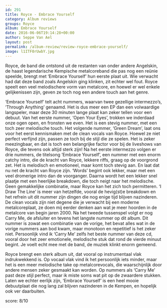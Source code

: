 ```yaml
---
id: 291
title: Royce - Embrace Yourself
category: Album reviews
groups: Royce
album: Embrace Yourself
date: 2016-06-06T19:14:28+00:00
author: Seppe Van Ael
layout: post
permalink: /album-review/review-royce-embrace-yourself/
image: l1ITF0rUwbY.jpg
---
```

Royce, de band die ontstond uit de restanten van onder andere Angelskin, de haast legendarische Kempische metalcoreband die pas nog een reünie speelde, brengt met ‘Embrace Yourself’ hun eerste plaat uit. Wie verwacht had dat deze band zoals Angelskin ging klinken, zit echter wel fout. Royce speelt een veel melodischere vorm van metalcore, en hoewel er wel enkele gelijkenissen zijn, geven ze toch nog een andere touch aan het genre.

‘Embrace Yourself’ telt acht nummers, waarvan twee gezellige intermezzo’s, ‘Through Anything’ genaamd. Het is dus meer een EP dan een volwaardige langspeler, maar deze 30 minuten lange plaat kan zeker tellen voor een debuut. Van het eerste nummer, ‘Open Your Eyes’, trokken we inderdaad onze ogen open, en fronsten we even. Het is een stevig nummer, met een toch zeer melodische touch. Het volgende nummer, ‘Green Dream’, laat ons voor het eerst kennismaken met de clean vocals van Royce. Hoewel ze niet perfect verfijnd zijn, passen ze toch bij de stijl die ze spelen. Het is zeker meezingbaar, en dat is toch een belangrijke factor voor bij de liveshows van Royce, die tevens ook altijd sterk zijn! Na het eerste intermezzo volgen er drie nummers, de titelsong ‘Embrace Yourself’, een nummer met een enorm catchy intro, die de kracht van Royce, lekkere riffs, graag op de voorgrond zet. Het is melodisch en emotioneel, maar komt toch stevig aan. En laat dat nu net de kracht van Royce zijn. ‘Words’ begint ook lekker, maar met een veel dromerige intro dan de voorganger. Daarna wordt het een lekker snel plaatje met een heerlijke breakdown, die toch neigt naar het melodische. Geen gemakkelijke combinatie, maar Royce kan het zich toch permitteren. ‘I Draw The Line’ is meer van hetzelfde, vooral de hevig(st)e breakdown en het refrein uit dit nummer zijn dingen die nog enige tijd blijven nazinderen. De clean vocals zijn niet degene die je verwacht bij een moderne metalcoreplaat, ze doen mij eerder denken aan wat je meer hoorden in de metalcore van begin jaren 2000. Na het tweede tussenspel volgt er nog Carry Me, de afsluiter en tevens het langste nummer op dit album. Dit nummer is zowat een combinatie van de vorige, het bevat alles wat in de vorige nummers aan bod kwam, maar monotoon en repetitief is het zeker niet. Persoonlijk vind ik ‘Carry Me’ zelfs het beste nummer van deze cd, vooral door het zeer emotionele, melodische stuk dat rond de vierde minuut begint. Je voelt echt mee met de band, de muziek klinkt enorm gemeend.

Royce brengt een sterk album uit, dat vooral op instrumentaal vlak indrukwekkend is. Op vocaal vlak vind ik het persoonlijk iets minder, maar het is een meer melodische take op metalcorevocals, die waarschijnlijk door andere mensen zeker gesmaakt kan worden. Op nummers als ‘Carry Me’ past deze stijl perfect, maar ik miste soms wat pit op de zwaardere stukken. Laten we echter eerlijk zijn, ‘Embrace Yourself’ is een heel mooie debuutplaat die nog lang zal blijven nazinderen in de Kempen, en hopelijk ook ver daarbuiten.

score: 8/10